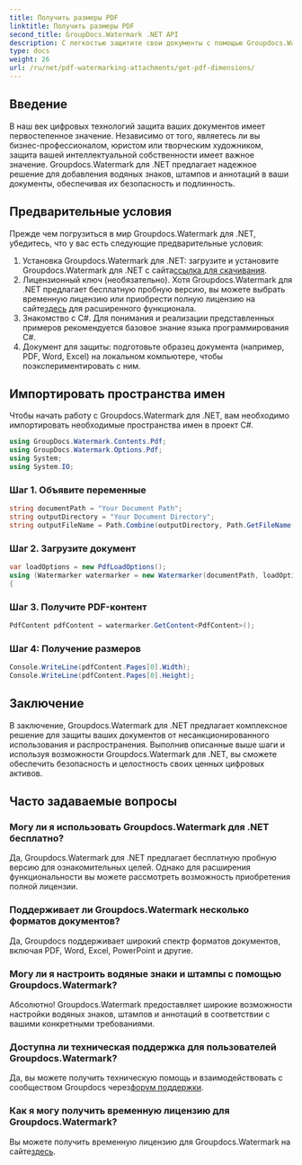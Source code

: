 ```yaml
---
title: Получить размеры PDF
linktitle: Получить размеры PDF
second_title: GroupDocs.Watermark .NET API
description: С легкостью защитите свои документы с помощью Groupdocs.Watermark для .NET. Добавляйте водяные знаки, штампы и аннотации без особых усилий.
type: docs
weight: 26
url: /ru/net/pdf-watermarking-attachments/get-pdf-dimensions/
---
```

## Введение
В наш век цифровых технологий защита ваших документов имеет первостепенное значение. Независимо от того, являетесь ли вы бизнес-профессионалом, юристом или творческим художником, защита вашей интеллектуальной собственности имеет важное значение. Groupdocs.Watermark для .NET предлагает надежное решение для добавления водяных знаков, штампов и аннотаций в ваши документы, обеспечивая их безопасность и подлинность.
## Предварительные условия
Прежде чем погрузиться в мир Groupdocs.Watermark для .NET, убедитесь, что у вас есть следующие предварительные условия:
1.  Установка Groupdocs.Watermark для .NET: загрузите и установите Groupdocs.Watermark для .NET с сайта[ссылка для скачивания](https://releases.groupdocs.com/Watermark/net/).
2.  Лицензионный ключ (необязательно). Хотя Groupdocs.Watermark для .NET предлагает бесплатную пробную версию, вы можете выбрать временную лицензию или приобрести полную лицензию на сайте[здесь](https://purchase.groupdocs.com/buy) для расширенного функционала.
3. Знакомство с C#. Для понимания и реализации представленных примеров рекомендуется базовое знание языка программирования C#.
4. Документ для защиты: подготовьте образец документа (например, PDF, Word, Excel) на локальном компьютере, чтобы поэкспериментировать с ним.

## Импортировать пространства имен
Чтобы начать работу с Groupdocs.Watermark для .NET, вам необходимо импортировать необходимые пространства имен в проект C#.
```csharp
using GroupDocs.Watermark.Contents.Pdf;
using GroupDocs.Watermark.Options.Pdf;
using System;
using System.IO;
```
### Шаг 1. Объявите переменные
```csharp
string documentPath = "Your Document Path";
string outputDirectory = "Your Document Directory";
string outputFileName = Path.Combine(outputDirectory, Path.GetFileName(documentPath));
```
### Шаг 2. Загрузите документ
```csharp
var loadOptions = new PdfLoadOptions();
using (Watermarker watermarker = new Watermarker(documentPath, loadOptions))
{
```
### Шаг 3. Получите PDF-контент
```csharp
PdfContent pdfContent = watermarker.GetContent<PdfContent>();
```
### Шаг 4: Получение размеров
```csharp
Console.WriteLine(pdfContent.Pages[0].Width);
Console.WriteLine(pdfContent.Pages[0].Height);
```

## Заключение
В заключение, Groupdocs.Watermark для .NET предлагает комплексное решение для защиты ваших документов от несанкционированного использования и распространения. Выполнив описанные выше шаги и используя возможности Groupdocs.Watermark для .NET, вы сможете обеспечить безопасность и целостность своих ценных цифровых активов.
## Часто задаваемые вопросы
### Могу ли я использовать Groupdocs.Watermark для .NET бесплатно?
Да, Groupdocs.Watermark для .NET предлагает бесплатную пробную версию для ознакомительных целей. Однако для расширения функциональности вы можете рассмотреть возможность приобретения полной лицензии.
### Поддерживает ли Groupdocs.Watermark несколько форматов документов?
Да, Groupdocs поддерживает широкий спектр форматов документов, включая PDF, Word, Excel, PowerPoint и другие.
### Могу ли я настроить водяные знаки и штампы с помощью Groupdocs.Watermark?
Абсолютно! Groupdocs.Watermark предоставляет широкие возможности настройки водяных знаков, штампов и аннотаций в соответствии с вашими конкретными требованиями.
### Доступна ли техническая поддержка для пользователей Groupdocs.Watermark?
 Да, вы можете получить техническую помощь и взаимодействовать с сообществом Groupdocs через[форум поддержки](https://forum.groupdocs.com/c/watermark/19).
### Как я могу получить временную лицензию для Groupdocs.Watermark?
 Вы можете получить временную лицензию для Groupdocs.Watermark на сайте[здесь](https://purchase.groupdocs.com/temporary-license/).